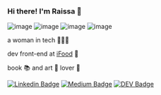 ### Hi there! I'm Raissa 👋
![image](https://img.shields.io/badge/JavaScript-F7DF1E?style=for-the-badge&logo=javascript&logoColor=black) ![image](https://img.shields.io/badge/Sass-CC6699?style=for-the-badge&logo=sass&logoColor=white) ![image](https://img.shields.io/badge/React-20232A?style=for-the-badge&logo=react&logoColor=61DAFB) ![image](https://img.shields.io/badge/Redux-593D88?style=for-the-badge&logo=redux&logoColor=white)

a woman in tech 👩🏻‍💻  

dev front-end at [iFood](https://www.ifood.com.br/) 🍔

book 📚 and art 🎨 lover 🖤

[![Linkedin Badge](https://img.shields.io/badge/Linkedin-linkedin.com/in/raissamartinsmenezes-black)](https://www.linkedin.com/in/raissamartinsmenezes) [![Medium Badge](https://img.shields.io/badge/Medium-medium.com/@raissamartinsmenezes-black)](https://medium.com/@raissamartinsmenezes) [![DEV Badge](https://img.shields.io/badge/DEV-dev.to/raissamartinsmenezes-black)](https://dev.to/raissamartinsmenezes)

<!-- [![Linkedin Badge](https://img.shields.io/badge/Linkedin-linkedin.com/in/raissamartinsmenezes-black)](https://www.linkedin.com/in/raissamartinsmenezes)

[![Medium Badge](https://img.shields.io/badge/Medium-medium.com/@raissamartinsmenezes-black)](https://medium.com/@raissamartinsmenezes)

[![DEV Badge](https://img.shields.io/badge/DEV-dev.to/raissamartinsmenezes-black)](https://dev.to/raissamartinsmenezes) -->

<!-- *** -->

<!-- [![Top Langs](https://github-readme-stats.vercel.app/api/top-langs/?username=raissamartinsmenezes&layout=compact)](https://github.com/raissamartinsmenezes/github-readme-stats) -->

<!-- ![image](https://img.shields.io/badge/JavaScript-F7DF1E?style=for-the-badge&logo=javascript&logoColor=black) ![image](https://img.shields.io/badge/TypeScript-007ACC?style=for-the-badge&logo=typescript&logoColor=white) ![image](https://img.shields.io/badge/Sass-CC6699?style=for-the-badge&logo=sass&logoColor=white) ![image](https://img.shields.io/badge/React-20232A?style=for-the-badge&logo=react&logoColor=61DAFB) ![image](https://img.shields.io/badge/Redux-593D88?style=for-the-badge&logo=redux&logoColor=white) -->

